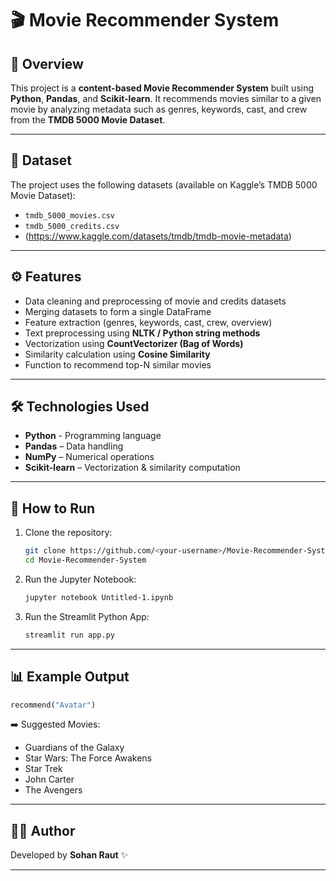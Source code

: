# 🎬 Movie Recommender System

## 📌 Overview

This project is a **content-based Movie Recommender System** built using **Python**, **Pandas**, and **Scikit-learn**.
It recommends movies similar to a given movie by analyzing metadata such as genres, keywords, cast, and crew from the **TMDB 5000 Movie Dataset**.

---

## 📂 Dataset

The project uses the following datasets (available on Kaggle’s TMDB 5000 Movie Dataset):

* `tmdb_5000_movies.csv`
* `tmdb_5000_credits.csv`
* (https://www.kaggle.com/datasets/tmdb/tmdb-movie-metadata)

---

## ⚙️ Features

* Data cleaning and preprocessing of movie and credits datasets
* Merging datasets to form a single DataFrame
* Feature extraction (genres, keywords, cast, crew, overview)
* Text preprocessing using **NLTK / Python string methods**
* Vectorization using **CountVectorizer (Bag of Words)**
* Similarity calculation using **Cosine Similarity**
* Function to recommend top-N similar movies

---

## 🛠️ Technologies Used

* **Python** - Programming language
* **Pandas** – Data handling
* **NumPy** – Numerical operations
* **Scikit-learn** – Vectorization & similarity computation

---

## 🚀 How to Run

1. Clone the repository:

   ```bash
   git clone https://github.com/<your-username>/Movie-Recommender-System.git
   cd Movie-Recommender-System
   ```
2. Run the Jupyter Notebook:

   ```bash
   jupyter notebook Untitled-1.ipynb
   ```
3. Run the Streamlit Python App:

   ```bash
   streamlit run app.py
   ```

---

## 📊 Example Output

```python
recommend("Avatar")
```

➡️ Suggested Movies:

* Guardians of the Galaxy
* Star Wars: The Force Awakens
* Star Trek
* John Carter
* The Avengers

---

## 👨‍💻 Author

Developed by **Sohan Raut** ✨

---
